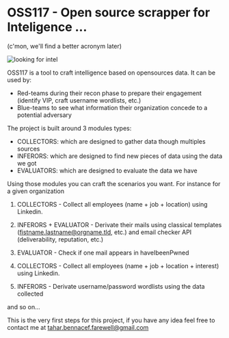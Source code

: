 # OSS117 - Open source scrapper for Inteligence ... 
(c'mon, we'll find a better acronym later)

<img src="https://img.static-smb.be/a/view/q75/w720/h480/2090887/e6c6eddf-3a56-4115-90fd-9d18764c912e-gif.gif" alt="looking for intel"/>

OSS117 is a tool to craft intelligence based on opensources data.
It can be used by:
- Red-teams during their recon phase to prepare their engagement (identify VIP, craft username wordlists, etc.)
- Blue-teams to see what information their organization concede to a potential adversary


The project is built around 3 modules types:
- COLLECTORS: which are designed to gather data though multiples sources
- INFERORS: which are designed to find new pieces of data using the data we got
- EVALUATORS: which are designed to evaluate the data we have


Using those modules you can craft the scenarios you want. For instance for a given organization

1. COLLECTORS - Collect all employees (name + job + location) using Linkedin. 
2. INFERORS + EVALUATOR - Derivate their mails using classical templates (fistname.lastname@orgname.tld, etc.)
and email checker API (deliverability, reputation, etc.)
3. EVALUATOR - Check if one mail appears in haveIbeenPwned


1. COLLECTORS - Collect all employees (name + job + location + interest) using Linkedin. 
2. INFERORS - Derivate username/password wordlists using the data collected

and so on...


This is the very first steps for this project, if you have any idea feel free to contact me at tahar.bennacef.farewell@gmail.com
